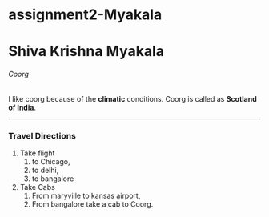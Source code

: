 # assignment2-Myakala
# Shiva Krishna Myakala
###### Coorg
I like coorg because of the **climatic** conditions.
Coorg is called as **Scotland of India**.
*** 
### Travel Directions 
1. Take flight
    1. to Chicago,
    2. to delhi,
    3. to bangalore <br/>
3. Take Cabs
    1. From maryville to kansas airport,
    2. From bangalore take a cab to Coorg. 


